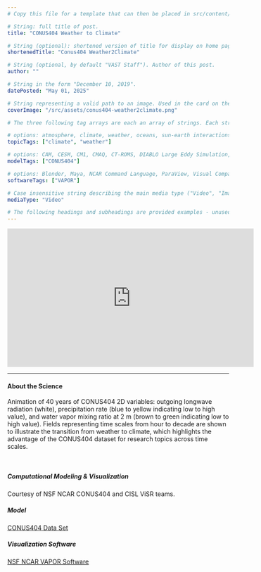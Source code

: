 ```yaml
---
# Copy this file for a template that can then be placed in src/content/visualizations. The name of this file will be used as the URL for the post.

# String: full title of post.
title: "CONUS404 Weather to Climate"

# String (optional): shortened version of title for display on home page in card.
shortenedTitle: "Conus404 Weather2Climate"

# String (optional, by default "VAST Staff"). Author of this post.
author: ""

# String in the form "December 10, 2019".
datePosted: "May 01, 2025" 

# String representing a valid path to an image. Used in the card on the main page. Likely to be in the form "/src/assets/..." for images located in src/assets.
coverImage: "/src/assets/conus404-weather2climate.png"

# The three following tag arrays are each an array of strings. Each string (case insensitive) represents a filter from the front page. Tags that do not correspond to a current filter will be ignored for filtering.

# options: atmosphere, climate, weather, oceans, sun-earth interactions, fire dynamics, solid earth, recent publications, experimental technologies
topicTags: ["climate", "weather"]

# options: CAM, CESM, CM1, CMAQ, CT-ROMS, DIABLO Large Eddy Simulation, HRRR, HWRF, MPAS, SIMA, WACCM, WRF
modelTags: ["CONUS404"]

# options: Blender, Maya, NCAR Command Language, ParaView, Visual Comparator, VAPOR
softwareTags: ["VAPOR"]

# Case insensitive string describing the main media type ("Video", "Image", "App", etc). This is displayed in the post heading as a small tag above the title.
mediaType: "Video"

# The following headings and subheadings are provided examples - unused ones can be deleted. All Markdown content below will be rendered in the frontend.
---
```


<iframe width="560" height="315" src="https://www.youtube.com/embed/2K1r9hJiZ74?si=XPfeEQGGl6Xcp7ff" title="YouTube video player" frameborder="0" allow="accelerometer; autoplay; clipboard-write; encrypted-media; gyroscope; picture-in-picture; web-share" referrerpolicy="strict-origin-when-cross-origin" allowfullscreen></iframe>

___

#### About the Science

Animation of 40 years of CONUS404 2D variables: outgoing longwave radiation (white), precipitation rate (blue to yellow indicating low to high value), and water vapor mixing ratio at 2 m (brown to green indicating low to high value). Fields representing time scales from hour to decade are shown to illustrate the transition from weather to climate, which highlights the advantage of the CONUS404 dataset for research topics across time scales.

<br>

##### Computational Modeling & Visualization

Courtesy of NSF NCAR CONUS404 and CISL ViSR teams.



##### Model

<a href="rda.ucar.edu/datasets/d559000/" alt="The CONUS404 data set on UCAR RDA">CONUS404 Data Set</a>



##### Visualization Software

<a href="www.vapor.ucar.edu" alt="VAPOR Software">NSF NCAR VAPOR Software</a>

